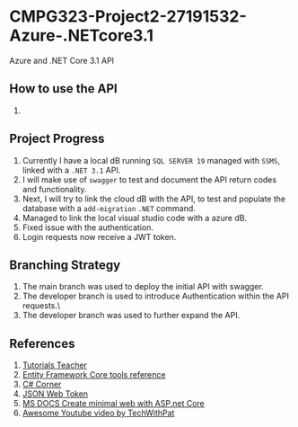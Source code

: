 # CMPG323-Project2-27191532-Azure-.NETcore3.1
Azure and .NET Core 3.1 API

## How to use the API
1. 

## Project Progress
1. Currently I have a local dB running ```SQL SERVER 19``` managed with ```SSMS```, linked with a ```.NET 3.1``` API.
2. I will make use of ```swagger``` to test and document the API return codes and functionality.
3. Next, I will try to link the cloud dB with the API, to test and populate the database with a ```add-migration``` ```.NET``` command.
4. Managed to link the local visual studio code with a azure dB.
5. Fixed issue with the authentication.
6. Login requests now receive a JWT token.


## Branching Strategy 
1. The main branch was used to deploy the initial API with swagger.
2. The developer branch is used to introduce Authentication within the API requests.\
3. The developer branch was used to further expand the API.

## References
1. <a href="https://www.tutorialsteacher.com/sqlserver/install-sql-server">Tutorials Teacher</a>
2. <a href="https://docs.microsoft.com/en-us/ef/core/cli/dotnet">Entity Framework Core tools reference</a>
3. <a href="https://www.c-sharpcorner.com/blogs/implement-swagger-in-asp-net-core-31-web-api">C# Corner</a>
4. <a href="https://jwt.io/introduction/">JSON Web Token</a>
5. <a href="https://docs.microsoft.com/en-us/aspnet/core/tutorials/min-web-api?view=aspnetcore-6.0&tabs=visual-studio">MS DOCS Create minimal web with ASP.net Core</a>
6. <a href="https://www.youtube.com/watch?v=elMpS1Js7rc">Awesome Youtube video by TechWithPat</a>